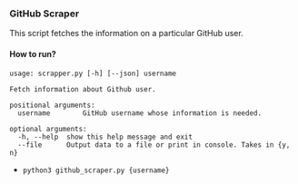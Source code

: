 ### GitHub Scraper
This script fetches the information on a particular GitHub user.

#### How to run?
```
usage: scrapper.py [-h] [--json] username

Fetch information about Github user.

positional arguments:
  username        GitHub username whose information is needed.

optional arguments:
  -h, --help  show this help message and exit
  --file      Output data to a file or print in console. Takes in {y, n}
```

* `python3 github_scraper.py {username}`